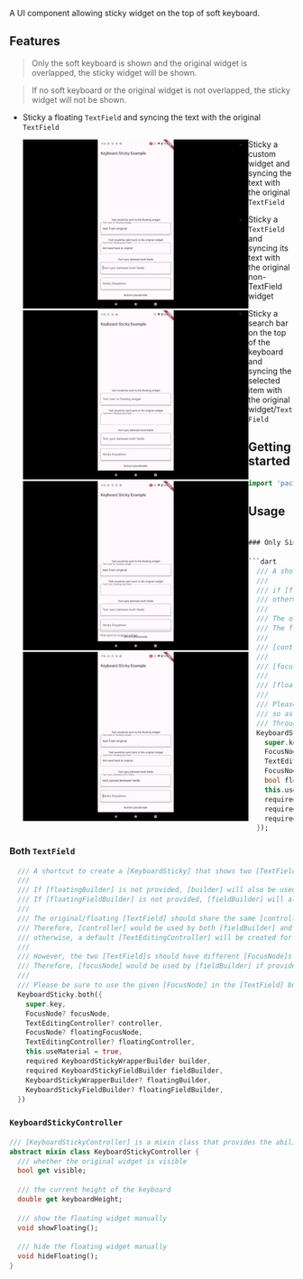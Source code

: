 <!--
This README describes the package. If you publish this package to pub.dev,
this README's contents appear on the landing page for your package.

For information about how to write a good package README, see the guide for
[writing package pages](https://dart.dev/guides/libraries/writing-package-pages).

For general information about developing packages, see the Dart guide for
[creating packages](https://dart.dev/guides/libraries/create-library-packages)
and the Flutter guide for
[developing packages and plugins](https://flutter.dev/developing-packages).
-->

A UI component allowing sticky widget on the top of soft keyboard.

## Features

> Only the soft keyboard is shown and the original widget is overlapped, the sticky widget will be shown.

> If no soft keyboard or the original widget is not overlapped, the sticky widget will not be shown.

- Sticky a floating `TextField` and syncing the text with the original `TextField`

    <div style="float:left">
      <img src="https://github.com/SimonWang9610/keyboard_sticky/blob/main/snapshots/both.gif" width=400>
    </div>

- Sticky a custom widget and syncing the text with the original `TextField`

    <div style="float:left">
      <img src="https://github.com/SimonWang9610/keyboard_sticky/blob/main/snapshots/only-original.gif" width=400>
    </div>

- Sticky a `TextField` and syncing its text with the original non-TextField widget

    <div style="float:left">
      <img src="https://github.com/SimonWang9610/keyboard_sticky/blob/main/snapshots/only-floating.gif" width=400>
    </div>

- Sticky a search bar on the top of the keyboard and syncing the selected item with the original widget/`TextField`

    <div style="float:left">
      <img src="https://github.com/SimonWang9610/keyboard_sticky/blob/main/snapshots/dropdown.gif" width=400>
    </div>

## Getting started

```dart
import 'package:keyboard_sticky/keyboard_sticky.dart';
```

## Usage

````dart

### Only Single `TextField`

```dart
  /// A shortcut to create a [KeyboardSticky] that only shows one [TextField] either in the original or floating widget.
  ///
  /// if [floating] is true, [fieldBuilder] will be used to build a [TextField] used by [builder];
  /// otherwise, [fieldBuilder] will be used to build a [TextField] used by [floatingBuilder].
  ///
  /// The original widget built from [builder] will be shown when the keyboard is not visible.
  /// The floating widget built from [floatingBuilder] will be shown when the keyboard is visible and the original widget is not visible.
  ///
  /// [controller] would be bound with [fieldBuilder] if provided.
  ///
  /// [focusNode] would be bound with [fieldBuilder] if provided and [floating] is false.
  ///
  /// [floatingFocusNode] would be bound with [floatingBuilder] if provided and [floating] is true.
  ///
  /// Please be sure to use the given [FocusNode] in the [TextField] built from [fieldBuilder],
  /// so as to listen to the focus changes and then show/hide the floating widget automatically.
  /// Through this way, you do not need to manage the floating widget manually via [KeyboardStickyController].
  KeyboardSticky.single({
    super.key,
    FocusNode? focusNode,
    TextEditingController? controller,
    FocusNode? floatingFocusNode,
    bool floating = false,
    this.useMaterial = true,
    required KeyboardStickyWrapperBuilder builder,
    required KeyboardStickyWrapperBuilder floatingBuilder,
    required KeyboardStickyFieldBuilder fieldBuilder,
  });
````

### Both `TextField`

```dart
  /// A shortcut to create a [KeyboardSticky] that shows two [TextField]s in both the original and floating widgets.
  ///
  /// If [floatingBuilder] is not provided, [builder] will also be used to build the floating widget.
  /// If [floatingFieldBuilder] is not provided, [fieldBuilder] will also be used to build the floating [TextField].
  ///
  /// The original/floating [TextField] should share the same [controller] so that they can share the same text value.
  /// Therefore, [controller] would be used by both [fieldBuilder] and [floatingFieldBuilder] if provided;
  /// otherwise, a default [TextEditingController] will be created for them.
  ///
  /// However, the two [TextField]s should have different [FocusNode]s so that they can be focused separately.
  /// Therefore, [focusNode] would be used by [fieldBuilder] if provided, while [floatingFocusNode] would be used by [floatingFieldBuilder] if provided.
  ///
  /// Please be sure to use the given [FocusNode] in the [TextField] built from [fieldBuilder]/[floatingFieldBuilder].
  KeyboardSticky.both({
    super.key,
    FocusNode? focusNode,
    TextEditingController? controller,
    FocusNode? floatingFocusNode,
    TextEditingController? floatingController,
    this.useMaterial = true,
    required KeyboardStickyWrapperBuilder builder,
    required KeyboardStickyFieldBuilder fieldBuilder,
    KeyboardStickyWrapperBuilder? floatingBuilder,
    KeyboardStickyFieldBuilder? floatingFieldBuilder,
  })
```

### `KeyboardStickyController`

```dart
/// [KeyboardStickyController] is a mixin class that provides the ability to show/hide the floating widget manually.
abstract mixin class KeyboardStickyController {
  /// whether the original widget is visible
  bool get visible;

  /// the current height of the keyboard
  double get keyboardHeight;

  /// show the floating widget manually
  void showFloating();

  /// hide the floating widget manually
  void hideFloating();
}
```
